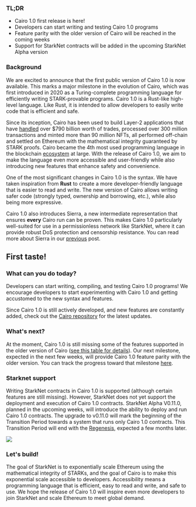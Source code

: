 ### TL;DR

* Cairo 1.0 first release is here!
* Developers can start writing and testing Cairo 1.0 programs
* Feature parity with the older version of Cairo will be reached in the coming weeks
* Support for StarkNet contracts will be added in the upcoming StarkNet Alpha version

### Background

We are excited to announce that the first public version of Cairo 1.0 is now available. This marks a major milestone in the evolution of Cairo, which was first introduced in 2020 as a Turing-complete programming language for efficiently writing STARK-provable programs. Cairo 1.0 is a Rust-like high-level language. Like Rust, it is intended to allow developers to easily write code that is efficient and safe.

Since its inception, Cairo has been used to build Layer-2 applications that have [handled](https://dashboard.starkware.co/starkex) over $790 billion worth of trades, processed over 300 million transactions and minted more than 90 million NFTs, all performed off-chain and settled on Ethereum with the mathematical integrity guaranteed by STARK proofs. Cairo became the 4th most used programming language in the blockchain [ecosystem](https://defillama.com/languages) at large. With the release of Cairo 1.0, we aim to make the language even more accessible and user-friendly while also introducing new features that enhance safety and convenience.

One of the most significant changes in Cairo 1.0 is the syntax. We have taken inspiration from **Rust** to create a more developer-friendly language that is easier to read and write. The new version of Cairo allows writing safer code (strongly typed, ownership and borrowing, etc.), while also being more expressive.

Cairo 1.0 also introduces Sierra, a new intermediate representation that ensures **every** Cairo run can be proven. This makes Cairo 1.0 particularly well-suited for use in a permissionless network like StarkNet, where it can provide robust DoS protection and censorship resistance. You can read more about Sierra in our [previous](https://medium.com/starkware/cairo-1-0-aa96eefb19a0) post.

## First taste!

### What can you do today?

Developers can start writing, compiling, and testing Cairo 1.0 programs! We encourage developers to start experimenting with Cairo 1.0 and getting accustomed to the new syntax and features.

Since Cairo 1.0 is still actively developed, and new features are constantly added, check out the [Cairo repository](https://github.com/starkware-libs/cairo/) for the latest updates.

### What's next?

At the moment, Cairo 1.0 is still missing some of the features supported in the older version of Cairo ([see this table for details](https://github.com/starkware-libs/cairo/blob/main/docs/FEATURE_PARITY.md)). Our next milestone, expected in the next few weeks, will provide Cairo 1.0 feature parity with the older version. You can track the progress toward that milestone [here](https://github.com/starkware-libs/cairo/blob/main/docs/FEATURE_PARITY.md).

### Starknet support

Writing StarkNet contracts in Cairo 1.0 is supported (although certain features are still missing). However, StarkNet does not yet support the deployment and execution of Cairo 1.0 contracts. StarkNet Alpha V0.11.0, planned in the upcoming weeks, will introduce the ability to deploy and run Cairo 1.0 contracts. The upgrade to v0.11.0 will mark the beginning of the Transition Period towards a system that runs only Cairo 1.0 contracts. This Transition Period will end with the [Regenesis](https://medium.com/starkware/starknet-regenesis-the-plan-bd0219843ef4), expected a few months later.

![](/assets/0_odxbxeacqdwizlfw.jpg)

### Let's build!

The goal of StarkNet is to exponentially scale Ethereum using the mathematical integrity of STARKs, and the goal of Cairo is to make this exponential scale accessible to developers. Accessibility means a programming language that is efficient, easy to read and write, and safe to use. We hope the release of Cairo 1.0 will inspire even more developers to join StarkNet and scale Ethereum to meet global demand.